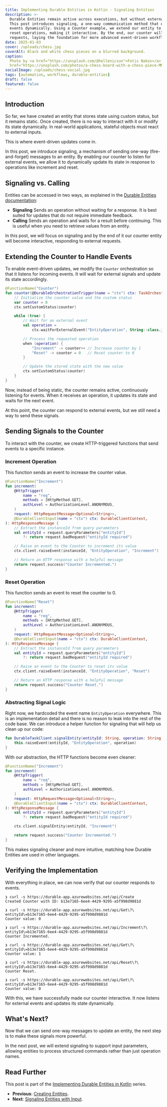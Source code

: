 ```yaml
---
title: Implementing Durable Entities in Kotlin - Signaling Entities
description: >-
  Durable Entities remain active across executions, but without external input, they are static.
  This post introduces signaling, a one-way communication method that enables entities to react to
  events dynamically. Using a Counter example, we extend our entity to listen for increment and
  reset operations, making it interactive. By the end, our counter will respond to external
  requests, laying the foundation for more advanced event-driven workflows.
date: 2025-01-03
cover: /uploads/chess.jpg
coverAlt: Black and white chess pieces on a blurred background.
caption:
  Photo by <a href="https://unsplash.com/@hellenicsun">Fotis Nakos</a> on <a
  href="https://unsplash.com/photos/a-chess-board-with-a-chess-piece-MMgrFmTRpSU">Unsplash</a>
socialImage: /uploads/chess-social.jpg
tags: [automation, workflows, durable-entities]
draft: false
featured: false
---
```


## Introduction

So far, we have created an entity that stores state using custom status, but it remains static. Once
created, there is no way to interact with it or modify its state dynamically. In real-world
applications, stateful objects must react to external inputs.

This is where event-driven updates come in.

In this post, we introduce signaling, a mechanism of sending one-way (fire-and-forget) messages to
an entity. By enabling our counter to listen for external events, we allow it to dynamically update
its state in response to operations like increment and reset.

## Signaling vs. Calling

Entities can be accessed in two ways, as explained in the
[Durable Entities documentation](https://learn.microsoft.com/en-us/azure/azure-functions/durable/durable-functions-entities?tabs=function-based%2Cin-process%2Cpython-v2&pivots=csharp#access-entities):

- **Signaling** Sends an operation without waiting for a response. It is best suited for updates
  that do not require immediate feedback.
- **Calling** Sends an operation and waits for a result before continuing. This is useful when you
  need to retrieve values from an entity.

In this post, we will focus on signaling and by the end of it our counter entity will become
interactive, responding to external requests.

## Extending the Counter to Handle Events

To enable event-driven updates, we modify the `Counter` orchestration so that it listens for
incoming events. It will wait for external signals and update its state accordingly.

```kotlin
@FunctionName("Counter")
fun counter(@DurableOrchestrationTrigger(name = "ctx") ctx: TaskOrchestrationContext) {
    // Initialize the counter value and the custom status
    var counter = 0
    ctx.setCustomStatus(counter)

    while (true) {
        // Wait for an external event
        val operation =
            ctx.waitForExternalEvent("EntityOperation", String::class.java).await()

        // Process the requested operation
        when (operation) {
            "Increment" -> counter++ // Increase counter by 1
            "Reset" -> counter = 0   // Reset counter to 0
        }

        // Update the stored state with the new value
        ctx.setCustomStatus(counter)
    }
}
```

Now, instead of being static, the counter remains active, continuously listening for events. When it
receives an operation, it updates its state and waits for the next event.

At this point, the counter can respond to external events, but we still need a way to send these
signals.

## Sending Signals to the Counter

To interact with the counter, we create HTTP-triggered functions that send events to a specific
instance.

### Increment Operation

This function sends an event to increase the counter value.

```kotlin
@FunctionName("Increment")
fun increment(
    @HttpTrigger(
        name = "req",
        methods = [HttpMethod.GET],
        authLevel = AuthorizationLevel.ANONYMOUS,
    )
    request: HttpRequestMessage<Optional<String>>,
    @DurableClientInput(name = "ctx") ctx: DurableClientContext,
): HttpResponseMessage {
    // Extract the instanceId from query parameters
    val entityId = request.queryParameters["entityId"]
        ?: return request.badRequest("entityId required")

    // Raise an event to the Counter to increment its value
    ctx.client.raiseEvent(instanceId, "EntityOperation", "Increment")

    // Return an HTTP response with a helpful message
    return request.success("Counter Incremented.")
}
```

### Reset Operation

This function sends an event to reset the counter to 0.

```kotlin
@FunctionName("Reset")
fun increment(
    @HttpTrigger(
        name = "req",
        methods = [HttpMethod.GET],
        authLevel = AuthorizationLevel.ANONYMOUS,
    )
    request: HttpRequestMessage<Optional<String>>,
    @DurableClientInput(name = "ctx") ctx: DurableClientContext,
): HttpResponseMessage {
    // Extract the instanceId from query parameters
    val entityId = request.queryParameters["entityId"]
        ?: return request.badRequest("entityId required")

    // Raise an event to the Counter to reset its value
    ctx.client.raiseEvent(instanceId, "EntityOperation", "Reset")

    // Return an HTTP response with a helpful message
    return request.success("Counter Reset.")
}
```

### Abstracting Signal Logic

Right now, we hardcoded the event name `EntityOperation` everywhere. This is an implementation
detail and there is no reason to leak into the rest of the code base. We can introduce a helper
function for signaling that will help us clean up our code:

```kotlin
fun DurableTaskClient.signalEntity(entityId: String, operation: String) {
    this.raiseEvent(entityId, "EntityOperation", operation)
}
```

With our abstraction, the HTTP functions become even cleaner:

```kotlin
@FunctionName("Increment")
fun increment(
    @HttpTrigger(
        name = "req",
        methods = [HttpMethod.GET],
        authLevel = AuthorizationLevel.ANONYMOUS,
    )
    request: HttpRequestMessage<Optional<String>>,
    @DurableClientInput(name = "ctx") ctx: DurableClientContext,
): HttpResponseMessage {
    val entityId = request.queryParameters["entityId"]
        ?: return request.badRequest("entityId required")

    ctx.client.signalEntity(entityId, "Increment")

    return request.success("Counter Incremented.")
}
```

This makes signaling cleaner and more intuitive, matching how Durable Entities are used in other
languages.

## Verifying the Implementation

With everything in place, we can now verify that our counter responds to events.

```shell
❯ curl -s https://durable-app.azurewebsites.net/api/Create
Created Counter with ID: b13e7165-6ee4-4429-9295-a5f998d9881d

❯ curl -s https://durable-app.azurewebsites.net/api/Get\?\
entityId\=b13e7165-6ee4-4429-9295-a5f998d9881d
Counter value: 0

❯ curl -s https://durable-app.azurewebsites.net/api/Increment\?\
entityId\=b13e7165-6ee4-4429-9295-a5f998d9881d
Counter Incremented.

❯ curl -s https://durable-app.azurewebsites.net/api/Get\?\
entityId\=b13e7165-6ee4-4429-9295-a5f998d9881d
Counter value: 1

❯ curl -s https://durable-app.azurewebsites.net/api/Reset\?\
entityId\=b13e7165-6ee4-4429-9295-a5f998d9881d
Counter Reset.

❯ curl -s https://durable-app.azurewebsites.net/api/Get\?\
entityId\=b13e7165-6ee4-4429-9295-a5f998d9881d
Counter value: 0
```

With this, we have successfully made our counter interactive. It now listens for external events and
updates its state dynamically.

## What's Next?

Now that we can send one-way messages to update an entity, the next step is to make these signals
more powerful.

In the next post, we will extend signaling to support input parameters, allowing entities to process
structured commands rather than just operation names.

## Read Further

This post is part of the
[Implementing Durable Entities in Kotlin](/implementing-durable-entities-in-kotlin) series.

- **Previous**: [Creating Entities](/implementing-durable-entities-in-kotlin-creating-entities).
- **Next**:
  [Signaling Entities with Input](/implementing-durable-entities-in-kotlin-signaling-entities-with-input).
